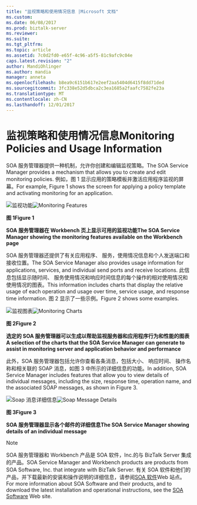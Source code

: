 ```yaml
---
title: "监视策略和使用情况信息 |Microsoft 文档"
ms.custom: 
ms.date: 06/08/2017
ms.prod: biztalk-server
ms.reviewer: 
ms.suite: 
ms.tgt_pltfrm: 
ms.topic: article
ms.assetid: 7c0d2fd0-e65f-4c96-a5f5-81c9afc9c04e
caps.latest.revision: "2"
author: MandiOhlinger
ms.author: mandia
manager: anneta
ms.openlocfilehash: b8ea9c6151b617e2eef2aa5404d6415f8dd71ded
ms.sourcegitcommit: 3fc338e52d5dbca2c3ea1685a2faafc7582fe23a
ms.translationtype: MT
ms.contentlocale: zh-CN
ms.lasthandoff: 12/01/2017
---
```

# <a name="monitoring-policies-and-usage-information"></a><span data-ttu-id="0f223-102">监视策略和使用情况信息</span><span class="sxs-lookup"><span data-stu-id="0f223-102">Monitoring Policies and Usage Information</span></span>
<span data-ttu-id="0f223-103">SOA 服务管理器提供一种机制，允许你创建和编辑监视策略。</span><span class="sxs-lookup"><span data-stu-id="0f223-103">The SOA Service Manager provides a mechanism that allows you to create and edit monitoring policies.</span></span> <span data-ttu-id="0f223-104">例如，图 1 显示应用的策略模板并激活应用程序监视的屏幕。</span><span class="sxs-lookup"><span data-stu-id="0f223-104">For example, Figure 1 shows the screen for applying a policy template and activating monitoring for an application.</span></span>  
  
 <span data-ttu-id="0f223-105">![监视功能](../esb-toolkit/media/ch9-monitoringfeatures.jpg "Ch9 MonitoringFeatures")</span><span class="sxs-lookup"><span data-stu-id="0f223-105">![Monitoring Features](../esb-toolkit/media/ch9-monitoringfeatures.jpg "Ch9-MonitoringFeatures")</span></span>  
  
 <span data-ttu-id="0f223-106">**图 1**</span><span class="sxs-lookup"><span data-stu-id="0f223-106">**Figure 1**</span></span>  
  
 <span data-ttu-id="0f223-107">**SOA 服务管理器在 Workbench 页上显示可用的监视功能**</span><span class="sxs-lookup"><span data-stu-id="0f223-107">**The SOA Service Manager showing the monitoring features available on the Workbench page**</span></span>  
  
 <span data-ttu-id="0f223-108">SOA 服务管理器还提供了有关应用程序、 服务，使用情况信息和个人发送端口和接收位置。</span><span class="sxs-lookup"><span data-stu-id="0f223-108">The SOA Service Manager also provides usage information for applications, services, and individual send ports and receive locations.</span></span> <span data-ttu-id="0f223-109">此信息包括显示随时间、 服务使用情况和响应时间信息的每个操作的相对使用情况和使用情况的图表。</span><span class="sxs-lookup"><span data-stu-id="0f223-109">This information includes charts that display the relative usage of each operation and usage over time, service usage, and response time information.</span></span> <span data-ttu-id="0f223-110">图 2 显示了一些示例。</span><span class="sxs-lookup"><span data-stu-id="0f223-110">Figure 2 shows some examples.</span></span>  
  
 <span data-ttu-id="0f223-111">![监视图表](../esb-toolkit/media/ch9-monitoringcharts.jpg "Ch9 MonitoringCharts")</span><span class="sxs-lookup"><span data-stu-id="0f223-111">![Monitoring Charts](../esb-toolkit/media/ch9-monitoringcharts.jpg "Ch9-MonitoringCharts")</span></span>  
  
 <span data-ttu-id="0f223-112">**图 2**</span><span class="sxs-lookup"><span data-stu-id="0f223-112">**Figure 2**</span></span>  
  
 <span data-ttu-id="0f223-113">**选定的 SOA 服务管理器可以生成以帮助监视服务器和应用程序行为和性能的图表**</span><span class="sxs-lookup"><span data-stu-id="0f223-113">**A selection of the charts that the SOA Service Manager can generate to assist in monitoring server and application behavior and performance**</span></span>  
  
 <span data-ttu-id="0f223-114">此外，SOA 服务管理器包括允许你查看各条消息，包括大小、 响应时间、 操作名称和相关联的 SOAP 消息，如图 3 中所示的详细信息的功能。</span><span class="sxs-lookup"><span data-stu-id="0f223-114">In addition, SOA Service Manager includes features that allow you to view details of individual messages, including the size, response time, operation name, and the associated SOAP messages, as shown in Figure 3.</span></span>  
  
 <span data-ttu-id="0f223-115">![Soap 消息详细信息](../esb-toolkit/media/ch9-soapmessagedetails.jpg "Ch9 SoapMessageDetails")</span><span class="sxs-lookup"><span data-stu-id="0f223-115">![Soap Message Details](../esb-toolkit/media/ch9-soapmessagedetails.jpg "Ch9-SoapMessageDetails")</span></span>  
  
 <span data-ttu-id="0f223-116">**图 3**</span><span class="sxs-lookup"><span data-stu-id="0f223-116">**Figure 3**</span></span>  
  
 <span data-ttu-id="0f223-117">**SOA 服务管理器显示各个邮件的详细信息**</span><span class="sxs-lookup"><span data-stu-id="0f223-117">**The SOA Service Manager showing details of an individual message**</span></span>  
  
> [!NOTE]
>  <span data-ttu-id="0f223-118">SOA 服务管理器和 Workbench 产品是 SOA 软件，Inc.的与 BizTalk Server 集成的产品。</span><span class="sxs-lookup"><span data-stu-id="0f223-118">SOA Service Manager and Workbench products are products from SOA Software, Inc. that integrate with BizTalk Server.</span></span> <span data-ttu-id="0f223-119">有关 SOA 软件和他们的产品，并下载最新的安装和操作说明的详细信息，请参阅[SOA 软件](http://go.microsoft.com/fwlink/?LinkId=188559)Web 站点。</span><span class="sxs-lookup"><span data-stu-id="0f223-119">For more information about SOA Software and their products, and to download the latest installation and operational instructions, see the [SOA Software](http://go.microsoft.com/fwlink/?LinkId=188559) Web site.</span></span>